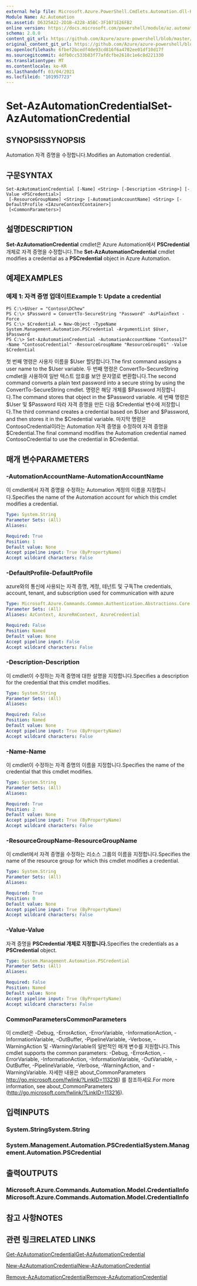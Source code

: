 ```yaml
---
external help file: Microsoft.Azure.PowerShell.Cmdlets.Automation.dll-Help.xml
Module Name: Az.Automation
ms.assetid: D6325A22-2D1B-4228-A5BC-3F1071E26FB2
online version: https://docs.microsoft.com/powershell/module/az.automation/set-azautomationcredential
schema: 2.0.0
content_git_url: https://github.com/Azure/azure-powershell/blob/master/src/Automation/Automation/help/Set-AzAutomationCredential.md
original_content_git_url: https://github.com/Azure/azure-powershell/blob/master/src/Automation/Automation/help/Set-AzAutomationCredential.md
ms.openlocfilehash: 6fbef2bcedf4de93cd816f6a4702ee01df10d17f
ms.sourcegitcommit: 4dfb0cc533b83f77afdcfbe2618c1e6c8d221330
ms.translationtype: MT
ms.contentlocale: ko-KR
ms.lasthandoff: 03/04/2021
ms.locfileid: "101957723"
---
```

# <span data-ttu-id="d0d53-101">Set-AzAutomationCredential</span><span class="sxs-lookup"><span data-stu-id="d0d53-101">Set-AzAutomationCredential</span></span>

## <span data-ttu-id="d0d53-102">SYNOPSIS</span><span class="sxs-lookup"><span data-stu-id="d0d53-102">SYNOPSIS</span></span>
<span data-ttu-id="d0d53-103">Automation 자격 증명을 수정합니다.</span><span class="sxs-lookup"><span data-stu-id="d0d53-103">Modifies an Automation credential.</span></span>

## <span data-ttu-id="d0d53-104">구문</span><span class="sxs-lookup"><span data-stu-id="d0d53-104">SYNTAX</span></span>

```
Set-AzAutomationCredential [-Name] <String> [-Description <String>] [-Value <PSCredential>]
 [-ResourceGroupName] <String> [-AutomationAccountName] <String> [-DefaultProfile <IAzureContextContainer>]
 [<CommonParameters>]
```

## <span data-ttu-id="d0d53-105">설명</span><span class="sxs-lookup"><span data-stu-id="d0d53-105">DESCRIPTION</span></span>
<span data-ttu-id="d0d53-106">**Set-AzAutomationCredential** cmdlet은 Azure Automation에서 **PSCredential** 개체로 자격 증명을 수정합니다.</span><span class="sxs-lookup"><span data-stu-id="d0d53-106">The **Set-AzAutomationCredential** cmdlet modifies a credential as a **PSCredential** object in Azure Automation.</span></span>

## <span data-ttu-id="d0d53-107">예제</span><span class="sxs-lookup"><span data-stu-id="d0d53-107">EXAMPLES</span></span>

### <span data-ttu-id="d0d53-108">예제 1: 자격 증명 업데이트</span><span class="sxs-lookup"><span data-stu-id="d0d53-108">Example 1: Update a credential</span></span>
```
PS C:\>$User = "Contoso\DChew"
PS C:\> $Password = ConvertTo-SecureString "Password" -AsPlainText -Force
PS C:\> $Credential = New-Object -TypeName System.Management.Automation.PSCredential -ArgumentList $User, $Password
PS C:\> Set-AzAutomationCredential -AutomationAccountName "Contoso17" -Name "ContosoCredential" -ResourceGroupName "ResourceGroup01" -Value $Credential
```

<span data-ttu-id="d0d53-109">첫 번째 명령은 사용자 이름을 $User 할당합니다.</span><span class="sxs-lookup"><span data-stu-id="d0d53-109">The first command assigns a user name to the $User variable.</span></span>
<span data-ttu-id="d0d53-110">두 번째 명령은 ConvertTo-SecureString cmdlet을 사용하여 일반 텍스트 암호를 보안 문자열로 변환합니다.</span><span class="sxs-lookup"><span data-stu-id="d0d53-110">The second command converts a plain text password into a secure string by using the ConvertTo-SecureString cmdlet.</span></span>
<span data-ttu-id="d0d53-111">명령은 해당 개체를 $Password 저장합니다.</span><span class="sxs-lookup"><span data-stu-id="d0d53-111">The command stores that object in the $Password variable.</span></span>
<span data-ttu-id="d0d53-112">세 번째 명령은 $User 및 $Password 따라 자격 증명을 만든 다음 $Credential 변수에 저장합니다.</span><span class="sxs-lookup"><span data-stu-id="d0d53-112">The third command creates a credential based on $User and $Password, and then stores it in the $Credential variable.</span></span>
<span data-ttu-id="d0d53-113">마지막 명령은 ContosoCredential이라는 Automation 자격 증명을 수정하여 자격 증명을 $Credential.</span><span class="sxs-lookup"><span data-stu-id="d0d53-113">The final command modifies the Automation credential named ContosoCredential to use the credential in $Credential.</span></span>

## <span data-ttu-id="d0d53-114">매개 변수</span><span class="sxs-lookup"><span data-stu-id="d0d53-114">PARAMETERS</span></span>

### <span data-ttu-id="d0d53-115">-AutomationAccountName</span><span class="sxs-lookup"><span data-stu-id="d0d53-115">-AutomationAccountName</span></span>
<span data-ttu-id="d0d53-116">이 cmdlet에서 자격 증명을 수정하는 Automation 계정의 이름을 지정합니다.</span><span class="sxs-lookup"><span data-stu-id="d0d53-116">Specifies the name of the Automation account for which this cmdlet modifies a credential.</span></span>

```yaml
Type: System.String
Parameter Sets: (All)
Aliases:

Required: True
Position: 1
Default value: None
Accept pipeline input: True (ByPropertyName)
Accept wildcard characters: False
```

### <span data-ttu-id="d0d53-117">-DefaultProfile</span><span class="sxs-lookup"><span data-stu-id="d0d53-117">-DefaultProfile</span></span>
<span data-ttu-id="d0d53-118">azure와의 통신에 사용되는 자격 증명, 계정, 테넌트 및 구독</span><span class="sxs-lookup"><span data-stu-id="d0d53-118">The credentials, account, tenant, and subscription used for communication with azure</span></span>

```yaml
Type: Microsoft.Azure.Commands.Common.Authentication.Abstractions.Core.IAzureContextContainer
Parameter Sets: (All)
Aliases: AzContext, AzureRmContext, AzureCredential

Required: False
Position: Named
Default value: None
Accept pipeline input: False
Accept wildcard characters: False
```

### <span data-ttu-id="d0d53-119">-Description</span><span class="sxs-lookup"><span data-stu-id="d0d53-119">-Description</span></span>
<span data-ttu-id="d0d53-120">이 cmdlet이 수정하는 자격 증명에 대한 설명을 지정합니다.</span><span class="sxs-lookup"><span data-stu-id="d0d53-120">Specifies a description for the credential that this cmdlet modifies.</span></span>

```yaml
Type: System.String
Parameter Sets: (All)
Aliases:

Required: False
Position: Named
Default value: None
Accept pipeline input: True (ByPropertyName)
Accept wildcard characters: False
```

### <span data-ttu-id="d0d53-121">-Name</span><span class="sxs-lookup"><span data-stu-id="d0d53-121">-Name</span></span>
<span data-ttu-id="d0d53-122">이 cmdlet이 수정하는 자격 증명의 이름을 지정합니다.</span><span class="sxs-lookup"><span data-stu-id="d0d53-122">Specifies the name of the credential that this cmdlet modifies.</span></span>

```yaml
Type: System.String
Parameter Sets: (All)
Aliases:

Required: True
Position: 2
Default value: None
Accept pipeline input: True (ByPropertyName)
Accept wildcard characters: False
```

### <span data-ttu-id="d0d53-123">-ResourceGroupName</span><span class="sxs-lookup"><span data-stu-id="d0d53-123">-ResourceGroupName</span></span>
<span data-ttu-id="d0d53-124">이 cmdlet에서 자격 증명을 수정하는 리소스 그룹의 이름을 지정합니다.</span><span class="sxs-lookup"><span data-stu-id="d0d53-124">Specifies the name of the resource group for which this cmdlet modifies a credential.</span></span>

```yaml
Type: System.String
Parameter Sets: (All)
Aliases:

Required: True
Position: 0
Default value: None
Accept pipeline input: True (ByPropertyName)
Accept wildcard characters: False
```

### <span data-ttu-id="d0d53-125">-Value</span><span class="sxs-lookup"><span data-stu-id="d0d53-125">-Value</span></span>
<span data-ttu-id="d0d53-126">자격 증명을 **PSCredential 개체로 지정합니다.**</span><span class="sxs-lookup"><span data-stu-id="d0d53-126">Specifies the credentials as a **PSCredential** object.</span></span>

```yaml
Type: System.Management.Automation.PSCredential
Parameter Sets: (All)
Aliases:

Required: False
Position: Named
Default value: None
Accept pipeline input: True (ByPropertyName)
Accept wildcard characters: False
```

### <span data-ttu-id="d0d53-127">CommonParameters</span><span class="sxs-lookup"><span data-stu-id="d0d53-127">CommonParameters</span></span>
<span data-ttu-id="d0d53-128">이 cmdlet은 -Debug, -ErrorAction, -ErrorVariable, -InformationAction, -InformationVariable, -OutBuffer, -PipelineVariable, -Verbose, -WarningAction 및 -WarningVariable의 일반적인 매개 변수를 지원합니다.</span><span class="sxs-lookup"><span data-stu-id="d0d53-128">This cmdlet supports the common parameters: -Debug, -ErrorAction, -ErrorVariable, -InformationAction, -InformationVariable, -OutVariable, -OutBuffer, -PipelineVariable, -Verbose, -WarningAction, and -WarningVariable.</span></span> <span data-ttu-id="d0d53-129">자세한 내용은 about_CommonParameters http://go.microsoft.com/fwlink/?LinkID=113216) 를 참조하세요.</span><span class="sxs-lookup"><span data-stu-id="d0d53-129">For more information, see about_CommonParameters (http://go.microsoft.com/fwlink/?LinkID=113216).</span></span>

## <span data-ttu-id="d0d53-130">입력</span><span class="sxs-lookup"><span data-stu-id="d0d53-130">INPUTS</span></span>

### <span data-ttu-id="d0d53-131">System.String</span><span class="sxs-lookup"><span data-stu-id="d0d53-131">System.String</span></span>

### <span data-ttu-id="d0d53-132">System.Management.Automation.PSCredential</span><span class="sxs-lookup"><span data-stu-id="d0d53-132">System.Management.Automation.PSCredential</span></span>

## <span data-ttu-id="d0d53-133">출력</span><span class="sxs-lookup"><span data-stu-id="d0d53-133">OUTPUTS</span></span>

### <span data-ttu-id="d0d53-134">Microsoft.Azure.Commands.Automation.Model.CredentialInfo</span><span class="sxs-lookup"><span data-stu-id="d0d53-134">Microsoft.Azure.Commands.Automation.Model.CredentialInfo</span></span>

## <span data-ttu-id="d0d53-135">참고 사항</span><span class="sxs-lookup"><span data-stu-id="d0d53-135">NOTES</span></span>

## <span data-ttu-id="d0d53-136">관련 링크</span><span class="sxs-lookup"><span data-stu-id="d0d53-136">RELATED LINKS</span></span>

[<span data-ttu-id="d0d53-137">Get-AzAutomationCredential</span><span class="sxs-lookup"><span data-stu-id="d0d53-137">Get-AzAutomationCredential</span></span>](./Get-AzAutomationCredential.md)

[<span data-ttu-id="d0d53-138">New-AzAutomationCredential</span><span class="sxs-lookup"><span data-stu-id="d0d53-138">New-AzAutomationCredential</span></span>](./New-AzAutomationCredential.md)

[<span data-ttu-id="d0d53-139">Remove-AzAutomationCredential</span><span class="sxs-lookup"><span data-stu-id="d0d53-139">Remove-AzAutomationCredential</span></span>](./Remove-AzAutomationCredential.md)


